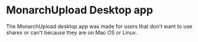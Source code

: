 # MonarchUpload Desktop app
The MonarchUpload desktop app was made for users that don't want to use sharex or can't because they are on Mac OS or Linux.